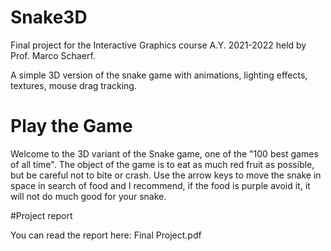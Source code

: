 # Snake3D
Final project for the Interactive Graphics course A.Y. 2021-2022 held by Prof. Marco Schaerf.

A simple 3D version of the snake game with animations, lighting effects, textures, mouse drag tracking.

# Play the Game

Welcome to the 3D variant of the Snake game, one of the "100 best games of all time". The object of the game is to eat as much red fruit as possible, but be careful not to bite or crash. Use the arrow keys to move the snake in space in search of food and I recommend, if the food is purple avoid it, it will not do much good for your snake.


#Project report

You can read the report here: Final Project.pdf
